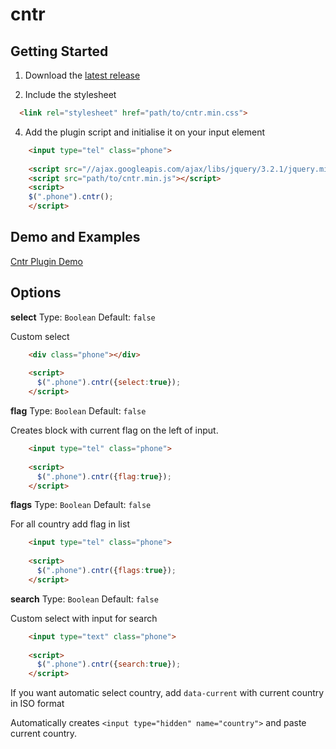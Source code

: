 # cntr

## Getting Started

1. Download the [latest release](https://github.com/koterion/cntr/releases/latest)

2. Include the stylesheet
  ```html
    <link rel="stylesheet" href="path/to/cntr.min.css">
  ```

4. Add the plugin script and initialise it on your input element

```html
    <input type="tel" class="phone">
    
    <script src="//ajax.googleapis.com/ajax/libs/jquery/3.2.1/jquery.min.js"></script>
    <script src="path/to/cntr.min.js"></script>
    <script>
    $(".phone").cntr();
    </script>
  ```
  ## Demo and Examples
  
  [Cntr Plugin Demo](https://koterion.github.io/cntr/)

  ## Options
  
**select** 
Type: `Boolean` Default: `false` 
  
Custom select
```html
    <div class="phone"></div>
    
    <script>
      $(".phone").cntr({select:true});
    </script>
```
    
  **flag** 
  Type: `Boolean` Default: `false` 
  
Creates block with current flag on the left of input.  
  
```html
    <input type="tel" class="phone">
    
    <script>
      $(".phone").cntr({flag:true});
    </script>
```

  **flags** 
  Type: `Boolean` Default: `false` 
  
For all country add flag in list
```html
    <input type="tel" class="phone">
    
    <script>
      $(".phone").cntr({flags:true});
    </script>
```

  **search** 
  Type: `Boolean` Default: `false` 
  
Custom select with input for search
```html
    <input type="text" class="phone">
    
    <script>
      $(".phone").cntr({search:true});
    </script>
```

If you want automatic select country, add `data-current` with current country in ISO format

Automatically creates `<input type="hidden" name="country">` and paste current country.